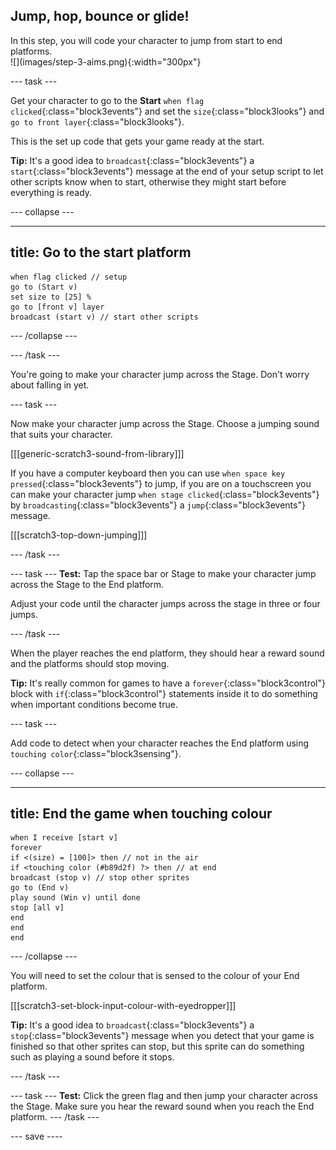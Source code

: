 ## Jump, hop, bounce or glide!

<div style="display: flex; flex-wrap: wrap">
<div style="flex-basis: 200px; flex-grow: 1; margin-right: 15px;">
In this step, you will code your character to jump from start to end platforms. 
</div>
<div>
![](images/step-3-aims.png){:width="300px"}
</div>
</div>

--- task ---

Get your character to go to the **Start** `when flag clicked`{:class="block3events"} and set the `size`{:class="block3looks"} and `go to front layer`{:class="block3looks"}. 

This is the set up code that gets your game ready at the start. 

**Tip:** It's a good idea to `broadcast`{:class="block3events"} a `start`{:class="block3events"} message at the end of your setup script to let other scripts know when to start, otherwise they might start before everything is ready.

--- collapse ---

---
title: Go to the start platform
---

```blocks3
when flag clicked // setup
go to (Start v)
set size to [25] %
go to [front v] layer
broadcast (start v) // start other scripts
```

--- /collapse ---

--- /task ---

You're going to make your character jump across the Stage. Don't worry about falling in yet.

--- task ---

Now make your character jump across the Stage.  Choose a jumping sound that suits your character.

[[[generic-scratch3-sound-from-library]]]

If you have a computer keyboard then you can use `when space key pressed`{:class="block3events"} to jump, if you are on a touchscreen you can make your character jump `when stage clicked`{:class="block3events"} by `broadcasting`{:class="block3events"} a `jump`{:class="block3events"} message.

[[[scratch3-top-down-jumping]]]

--- /task ---

--- task ---
**Test:** Tap the space bar or Stage to make your character jump across the Stage to the End platform.

Adjust your code until the character jumps across the stage in three or four jumps.

--- /task ---

When the player reaches the end platform, they should hear a reward sound and the platforms should stop moving.

**Tip:** It's really common for games to have a `forever`{:class="block3control"} block with `if`{:class="block3control"} statements inside it to do something when important conditions become true.

--- task ---

Add code to detect when your character reaches the End platform using `touching color`{:class="block3sensing"}.

--- collapse ---

---
title: End the game when touching colour
---

```blocks3
when I receive [start v]
forever
if <(size) = [100]> then // not in the air
if <touching color (#b89d2f) ?> then // at end
broadcast (stop v) // stop other sprites
go to (End v)
play sound (Win v) until done
stop [all v]
end
end
end
```

--- /collapse ---

You will need to set the colour that is sensed to the colour of your End platform.

[[[scratch3-set-block-input-colour-with-eyedropper]]]

**Tip:** It's a good idea to `broadcast`{:class="block3events"} a `stop`{:class="block3events"} message when you detect that your game is finished so that other sprites can stop, but this sprite can do something such as playing a sound before it stops.

--- /task ---

--- task ---
**Test:** Click the green flag and then jump your character across the Stage. Make sure you hear the reward sound when you reach the End platform.
--- /task ---

--- save ----
